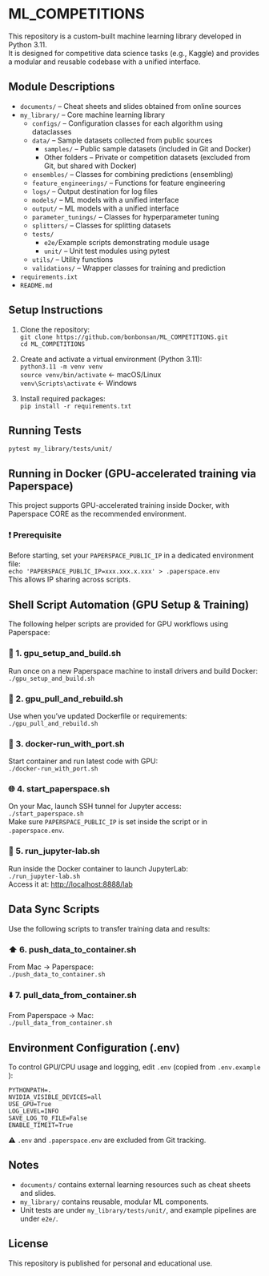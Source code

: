# ML_COMPETITIONS

This repository is a custom-built machine learning library developed in Python 3.11.  
It is designed for competitive data science tasks (e.g., Kaggle) and provides a modular and reusable codebase with a unified interface.

## Module Descriptions

- `documents/` – Cheat sheets and slides obtained from online sources
- `my_library/` – Core machine learning library  
  - `configs/` – Configuration classes for each algorithm using dataclasses  
  - `data/` – Sample datasets collected from public sources  
    - `samples/` – Public sample datasets (included in Git and Docker)  
    - Other folders – Private or competition datasets (excluded from Git, but shared with Docker)  
  - `ensembles/` – Classes for combining predictions (ensembling)  
  - `feature_engineerings/` – Functions for feature engineering  
  - `logs/` – Output destination for log files  
  - `models/` – ML models with a unified interface  
  - `output/` – ML models with a unified interface  
  - `parameter_tunings/` – Classes for hyperparameter tuning  
  - `splitters/` – Classes for splitting datasets  
  - `tests/`  
    - `e2e/`Example scripts demonstrating module usage  
    - `unit/` – Unit test modules using pytest  
  - `utils/` – Utility functions  
  - `validations/` – Wrapper classes for training and prediction
- `requirements.ixt`
- `README.md`

## Setup Instructions

1. Clone the repository:  
   `git clone https://github.com/bonbonsan/ML_COMPETITIONS.git`  
   `cd ML_COMPETITIONS`

2. Create and activate a virtual environment (Python 3.11):  
   `python3.11 -m venv venv`  
   `source venv/bin/activate`  ← macOS/Linux  
   `venv\Scripts\activate`     ← Windows

3. Install required packages:  
   `pip install -r requirements.txt`

## Running Tests

`pytest my_library/tests/unit/`

## Running in Docker (GPU-accelerated training via Paperspace)

This project supports GPU-accelerated training inside Docker, with Paperspace CORE as the recommended environment.

### ❗ Prerequisite

Before starting, set your `PAPERSPACE_PUBLIC_IP` in a dedicated environment file:  
 `echo 'PAPERSPACE_PUBLIC_IP=xxx.xxx.x.xxx' > .paperspace.env`  
 This allows IP sharing across scripts.

## Shell Script Automation (GPU Setup & Training)

The following helper scripts are provided for GPU workflows using Paperspace:

### 🔧 1. gpu_setup_and_build.sh

Run once on a new Paperspace machine to install drivers and build Docker:  
`./gpu_setup_and_build.sh`

### 🔁 2. gpu_pull_and_rebuild.sh

Use when you’ve updated Dockerfile or requirements:  
`./gpu_pull_and_rebuild.sh`

### 🚀 3. docker-run_with_port.sh

Start container and run latest code with GPU:  
`./docker-run_with_port.sh`

### 🌐 4. start_paperspace.sh

On your Mac, launch SSH tunnel for Jupyter access:  
`./start_paperspace.sh`  
Make sure `PAPERSPACE_PUBLIC_IP` is set inside the script or in `.paperspace.env`.

### 📓 5. run_jupyter-lab.sh

Run inside the Docker container to launch JupyterLab:  
`./run_jupyter-lab.sh`  
Access it at: [http://localhost:8888/lab](http://localhost:8888/lab)

## Data Sync Scripts

Use the following scripts to transfer training data and results:

### ⬆️ 6. push_data_to_container.sh

From Mac → Paperspace:  
`./push_data_to_container.sh`

### ⬇️ 7. pull_data_from_container.sh

From Paperspace → Mac:  
`./pull_data_from_container.sh`

## Environment Configuration (.env)

To control GPU/CPU usage and logging, edit `.env` (copied from `.env.example` ):

`PYTHONPATH=.`  
`NVIDIA_VISIBLE_DEVICES=all`  
`USE_GPU=True`  
`LOG_LEVEL=INFO`  
`SAVE_LOG_TO_FILE=False`  
`ENABLE_TIMEIT=True`

  ⚠️ `.env` and `.paperspace.env` are excluded from Git tracking.

## Notes

- `documents/` contains external learning resources such as cheat sheets and slides.
- `my_library/` contains reusable, modular ML components.
- Unit tests are under `my_library/tests/unit/`, and example pipelines are under `e2e/`.

## License

This repository is published for personal and educational use.  
